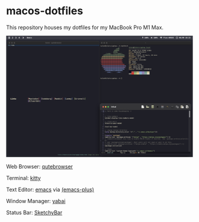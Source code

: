 # macos-dotfiles
This repository houses my dotfiles for my MacBook Pro M1 Max.

![screenshot](screenshot.png)

Web Browser: [qutebrowser](https://qutebrowser.org)

Terminal: [kitty](https://sw.kovidgoyal.net/kitty)

Text Editor: [emacs](https://www.gnu.org/software/emacs/) via [(emacs-plus)](https://github.com/d12frosted/homebrew-emacs-plus)

Window Manager: [yabai](https://github.com/koekeishiya/yabai)

Status Bar: [SketchyBar](https://github.com/FelixKratz/SketchyBar)